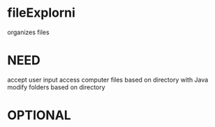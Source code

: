 # fileExplorni
organizes files


# NEED
accept user input
access computer files based on directory with Java
modify folders based on directory



# OPTIONAL

